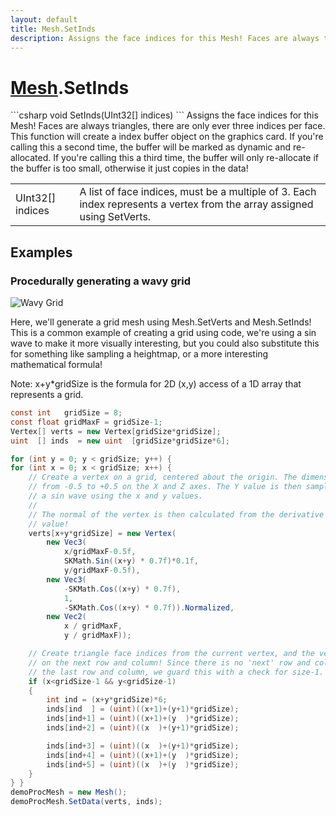 ```yaml
---
layout: default
title: Mesh.SetInds
description: Assigns the face indices for this Mesh! Faces are always triangles, there are only ever three indices per face. This function will create a index buffer object on the graphics card. If you're calling this a second time, the buffer will be marked as dynamic and re-allocated. If you're calling this a third time, the buffer will only re-allocate if the buffer is too small, otherwise it just copies in the data!
---
```

# [Mesh]({{site.url}}/Pages/StereoKit/Mesh.html).SetInds

<div class='signature' markdown='1'>
```csharp
void SetInds(UInt32[] indices)
```
Assigns the face indices for this Mesh! Faces are always
triangles, there are only ever three indices per face. This
function will create a index buffer object on the graphics card. If
you're calling this a second time, the buffer will be marked as
dynamic and re-allocated. If you're calling this a third time, the
buffer will only re-allocate if the buffer is too small, otherwise
it just copies in the data!
</div>

|  |  |
|--|--|
|UInt32[] indices|A list of face indices, must be a multiple of             3. Each index represents a vertex from the array assigned using             SetVerts.|





## Examples

### Procedurally generating a wavy grid

![Wavy Grid]({{site.url}}/img/screenshots/ProceduralGrid.jpg)

Here, we'll generate a grid mesh using Mesh.SetVerts and Mesh.SetInds! This
is a common example of creating a grid using code, we're using a sin wave
to make it more visually interesting, but you could also substitute this for
something like sampling a heightmap, or a more interesting mathematical
formula!

Note: x+y*gridSize is the formula for 2D (x,y) access of a 1D array that represents
a grid.
```csharp
const int   gridSize = 8;
const float gridMaxF = gridSize-1;
Vertex[] verts = new Vertex[gridSize*gridSize];
uint  [] inds  = new uint  [gridSize*gridSize*6];

for (int y = 0; y < gridSize; y++) {
for (int x = 0; x < gridSize; x++) {
	// Create a vertex on a grid, centered about the origin. The dimensions extends
	// from -0.5 to +0.5 on the X and Z axes. The Y value is then sampled from 
	// a sin wave using the x and y values.
	//
	// The normal of the vertex is then calculated from the derivative of the Y 
	// value!
	verts[x+y*gridSize] = new Vertex(
		new Vec3(
			x/gridMaxF-0.5f,
			SKMath.Sin((x+y) * 0.7f)*0.1f,
			y/gridMaxF-0.5f),
		new Vec3(
			-SKMath.Cos((x+y) * 0.7f),
			1,
			-SKMath.Cos((x+y) * 0.7f)).Normalized,
		new Vec2(
			x / gridMaxF,
			y / gridMaxF));

	// Create triangle face indices from the current vertex, and the vertices
	// on the next row and column! Since there is no 'next' row and column on
	// the last row and column, we guard this with a check for size-1.
	if (x<gridSize-1 && y<gridSize-1)
	{
		int ind = (x+y*gridSize)*6;
		inds[ind  ] = (uint)((x+1)+(y+1)*gridSize);
		inds[ind+1] = (uint)((x+1)+(y  )*gridSize);
		inds[ind+2] = (uint)((x  )+(y+1)*gridSize);

		inds[ind+3] = (uint)((x  )+(y+1)*gridSize);
		inds[ind+4] = (uint)((x+1)+(y  )*gridSize);
		inds[ind+5] = (uint)((x  )+(y  )*gridSize);
	}
} }
demoProcMesh = new Mesh();
demoProcMesh.SetData(verts, inds);
```

